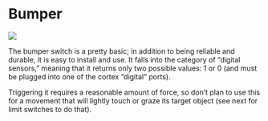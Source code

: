 # Bumper

![](https://phabricator.purduesigbots.com/file/data/kk7qmpwnn2qrve4myjbf/PHID-FILE-2nfrvybzswqtmk5l4i52/bumper_switch-300x300.jpg)

 The bumper switch is a pretty basic; in addition to being reliable and durable, it is easy to install and use. It falls into the category of “digital sensors,” meaning that it returns only two possible values: 1 or 0 \(and must be plugged into one of the cortex “digital” ports\).

Triggering it requires a reasonable amount of force, so don’t plan to use this for a movement that will lightly touch or graze its target object \(see next for limit switches to do that\).

